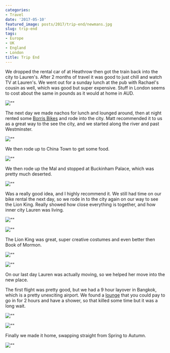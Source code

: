 ```yaml
---
categories:
- Travel
date: '2017-05-10'
featured_image: posts/2017/trip-end/newmans.jpg
slug: trip-end
tags:
- Europe
- UK
- England
- London
title: Trip End
---
```


We dropped the rental car of at Heathrow then got the train back into the city to Lauren's.
After 2 months of travel it was good to just chill and watch TV at Lauren's.
We went out for a sunday lunch at the pub with Rachael's cousin as well, which was good but super expensive.
Stuff in London seems to cost about the same in pounds as it would at home in AUD.

![""](newmans.jpg "")

The next day we made nachos for lunch and lounged around, then at night rented some [Borris Bikes](https://tfl.gov.uk/modes/cycling/santander-cycles) and rode into the city.
Matt recommended it to us as a great way to the see the city, and we started along the river and past Westminster.

![""](westminster.jpg "")

We then rode up to China Town to get some food.

![""](chinatown.jpg "")

We then rode up the Mal and stopped at Buckinham Palace, which was pretty much deserted.

![""](gate.jpg "")

Was a really good idea, and I highly recommend it. We still had time on our bike rental the next day, so we rode in to the city again on our way to see the Lion King. Really showed how close everything is together, and how inner city Lauren was living.

![""](albert.jpg "")

![""](eye.jpg "")

The Lion King was great, super creative costumes and even better then Book of Mormon.

![""](lion-king1.jpg "")

![""](lion-king2.jpg "")

On our last day Lauren was actually moving, so we helped her move into the new place.

The first flight was pretty good, but we had a 9 hour layover in Bangkok, which is a pretty unexciting airport. We found a [lounge](https://goo.gl/maps/MN9TN6E45542) that you could pay to go in for 2 hours and have a shower, so that killed some time but it was a long wait.

![""](airport.jpg "")

![""](plane.jpg "")

Finally we made it home, swapping straight from Spring to Autumn.

![""](home.jpg "")